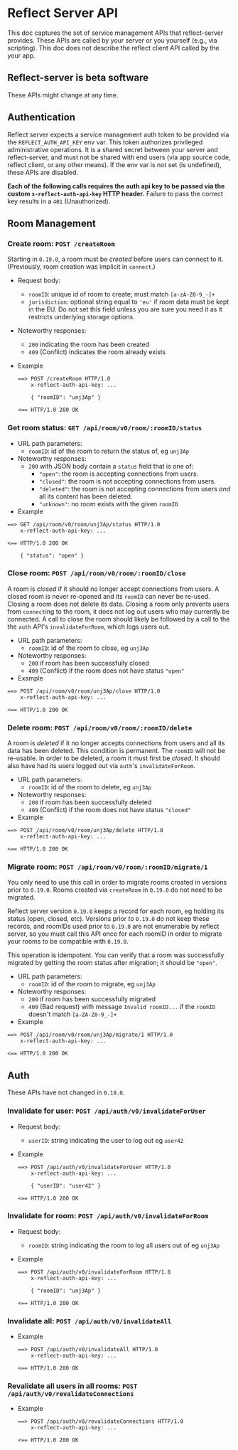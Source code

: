 # Reflect Server API

This doc captures the set of service management APIs that reflect-server provides. These APIs are called by your server or you yourself (e.g., via scripting). This doc does not describe the reflect client API called by the your app.

## Reflect-server is beta software

These APIs might change at any time.

## Authentication

Reflect server expects a service management auth token to be provided via the `REFLECT_AUTH_API_KEY` env var. This token authorizes privileged administrative operations. It is a shared secret between your server and reflect-server, and must not be shared with end users (via app source code, reflect client, or any other means). If the env var is not set (is undefined), these APIs are disabled.

**Each of the following calls requires the auth api key to be passed via the custom `x-reflect-auth-api-key` HTTP header.** Failure to pass the correct key results in a `401` (Unauthorized).

## Room Management

### <a name="create-room"></a>Create room: `POST /createRoom`

Starting in `0.19.0`, a room must be _created_ before users can connect to it. (Previously, room creation was implicit in `connect`.)

- Request body:
  - `roomID`: unique id of room to create; must match `[a-zA-Z0-9_-]+`
  - `jurisdiction`: optional string equal to `'eu'` if room data must be kept in the EU. Do not set this field unless you are sure you need it as it restricts underlying storage options.
- Noteworthy responses:
  - `200` indicating the room has been created
  - `409` (Conflict) indicates the room already exists
- Example

  ```
  ==> POST /createRoom HTTP/1.0
      x-reflect-auth-api-key: ...

      { "roomID": "unj3Ap" }

  <== HTTP/1.0 200 OK
  ```

### <a name="get-room-status"></a>Get room status: `GET /api/room/v0/room/:roomID/status`

- URL path parameters:
  - `roomID`: id of the room to return the status of, eg `unj3Ap`
- Noteworthy responses:
  - `200` with JSON body contain a `status` field that is one of:
    - `"open"`: the room is accepting connections from users.
    - `"closed"`: the room is not accepting connections from users.
    - `"deleted"`: the room is not accepting connections from users _and_ all its content has been deleted.
    - `"unknown"`: no room exists with the given `roomID`
- Example

```
==> GET /api/room/v0/room/unj3Ap/status HTTP/1.0
    x-reflect-auth-api-key: ...

<== HTTP/1.0 200 OK

    { "status": "open" }
```

### <a name="close-room"></a>Close room: `POST /api/room/v0/room/:roomID/close`

A room is _closed_ if it should no longer accept connections from users. A closed room is never re-opened and its `roomID` can never be re-used. Closing a room does not delete its data. Closing a room only prevents users from `connect`ing to the room, it does not log out users who may currently be connected. A call to close the room should likely be followed by a call to the the `auth` API's `invalidateForRoom`, which logs users out.

- URL path parameters:
  - `roomID`: id of the room to close, eg `unj3Ap`
- Noteworthy responses:
  - `200` if room has been successfully closed
  - `409` (Conflict) if the room does not have status `"open"`
- Example

```
==> POST /api/room/v0/room/unj3Ap/close HTTP/1.0
    x-reflect-auth-api-key: ...

<== HTTP/1.0 200 OK

```

### <a name="delete-room"></a>Delete room: `POST /api/room/v0/room/:roomID/delete`

A room is _deleted_ if it no longer accepts connections from users and all its data has been deleted. This condition is permanent. The `roomID` will not be re-usable. In order to be deleted, a room it must first be _closed_. It should also have had its users logged out via `auth`'s `invalidateForRoom`.

- URL path parameters:
  - `roomID`: id of the room to delete, eg `unj3Ap`
- Noteworthy responses:
  - `200` if room has been successfully deleted
  - `409` (Conflict) if the room does not have status `"closed"`
- Example

```
==> POST /api/room/v0/room/unj3Ap/delete HTTP/1.0
    x-reflect-auth-api-key: ...

<== HTTP/1.0 200 OK

```

### <a name="migrate-room"></a>Migrate room: `POST /api/room/v0/room/:roomID/migrate/1`

You only need to use this call in order to migrate rooms created in versions prior to `0.19.0`. Rooms created via `createRoom` in `0.19.0` do not need to be migrated.

Reflect server version `0.19.0` keeps a record for each room, eg holding its status (open, closed, etc). Versions prior to `0.19.0` do not keep these records, and roomIDs used prior to `0.19.0` are not enumerable by reflect server, so you must call this API once for each roomID in order to migrate your rooms to be compatible with `0.19.0`.

This operation is idempotent. You can verify that a room was successfully migrated by getting the room status after migration; it should be `"open"`.

- URL path parameters:
  - `roomID`: id of the room to migrate, eg `unj3Ap`
- Noteworthy responses:
  - `200` if room has been successfully migrated
  - `400` (Bad request) with message `Invalid roomID...` if the `roomID` doesn't match `[a-ZA-Z0-9_-]+`
- Example

```
==> POST /api/room/v0/room/unj3Ap/migrate/1 HTTP/1.0
    x-reflect-auth-api-key: ...

<== HTTP/1.0 200 OK

```

## Auth

These APIs have not changed in `0.19.0`.

### Invalidate for user: `POST /api/auth/v0/invalidateForUser`

- Request body:
  - `userID`: string indicating the user to log out eg `user42`
- Example

  ```
  ==> POST /api/auth/v0/invalidateForUser HTTP/1.0
      x-reflect-auth-api-key: ...

      { "userID": "user42" }

  <== HTTP/1.0 200 OK

  ```

### <a name="invalidateForRoom"></a>Invalidate for room: `POST /api/auth/v0/invalidateForRoom`

- Request body:
  - `roomID`: string indicating the room to log all users out of eg `unj3Ap`
- Example

  ```
  ==> POST /api/auth/v0/invalidateForRoom HTTP/1.0
      x-reflect-auth-api-key: ...

      { "roomID": "unj3Ap" }

  <== HTTP/1.0 200 OK

  ```

### Invalidate all: `POST /api/auth/v0/invalidateAll`

- Example

  ```
  ==> POST /api/auth/v0/invalidateAll HTTP/1.0
      x-reflect-auth-api-key: ...

  <== HTTP/1.0 200 OK

  ```

### Revalidate all users in all rooms: `POST /api/auth/v0/revalidateConnections`

- Example

  ```
  ==> POST /api/auth/v0/revalidateConnections HTTP/1.0
      x-reflect-auth-api-key: ...

  <== HTTP/1.0 200 OK

  ```
